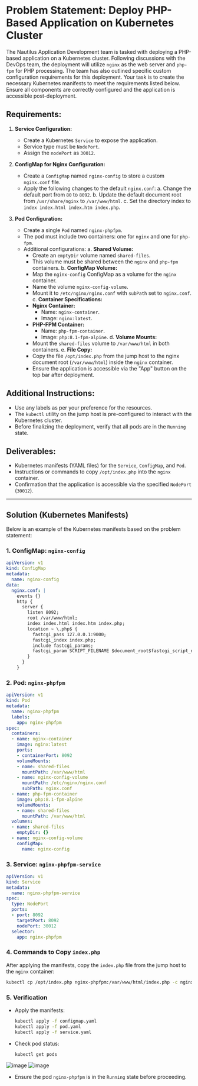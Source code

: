 # Problem Statement: Deploy PHP-Based Application on Kubernetes Cluster

The Nautilus Application Development team is tasked with deploying a PHP-based application on a Kubernetes cluster. Following discussions with the DevOps team, the deployment will utilize `nginx` as the web server and `php-fpm` for PHP processing. The team has also outlined specific custom configuration requirements for this deployment. Your task is to create the necessary Kubernetes manifests to meet the requirements listed below. Ensure all components are correctly configured and the application is accessible post-deployment.

## Requirements:

1. **Service Configuration:**
   - Create a Kubernetes `Service` to expose the application.
   - Service type must be `NodePort`.
   - Assign the `nodePort` as `30012`.

2. **ConfigMap for Nginx Configuration:**
   - Create a `ConfigMap` named `nginx-config` to store a custom `nginx.conf` file.
   - Apply the following changes to the default `nginx.conf`:
     a. Change the default port from `80` to `8092`.
     b. Update the default document root from `/usr/share/nginx` to `/var/www/html`.
     c. Set the directory index to `index index.html index.htm index.php`.

3. **Pod Configuration:**
   - Create a single `Pod` named `nginx-phpfpm`.
   - The pod must include two containers: one for `nginx` and one for `php-fpm`.
   - Additional configurations:
     a. **Shared Volume:**
        - Create an `emptyDir` volume named `shared-files`.
        - This volume must be shared between the `nginx` and `php-fpm` containers.
     b. **ConfigMap Volume:**
        - Map the `nginx-config` ConfigMap as a volume for the `nginx` container.
        - Name the volume `nginx-config-volume`.
        - Mount it to `/etc/nginx/nginx.conf` with `subPath` set to `nginx.conf`.
     c. **Container Specifications:**
        - **Nginx Container:**
          - Name: `nginx-container`.
          - Image: `nginx:latest`.
        - **PHP-FPM Container:**
          - Name: `php-fpm-container`.
          - Image: `php:8.1-fpm-alpine`.
     d. **Volume Mounts:**
        - Mount the `shared-files` volume to `/var/www/html` in both containers.
     e. **File Copy:**
        - Copy the file `/opt/index.php` from the jump host to the nginx document root (`/var/www/html`) inside the `nginx` container.
        - Ensure the application is accessible via the "App" button on the top bar after deployment.

## Additional Instructions:
- Use any labels as per your preference for the resources.
- The `kubectl` utility on the jump host is pre-configured to interact with the Kubernetes cluster.
- Before finalizing the deployment, verify that all pods are in the `Running` state.

## Deliverables:
- Kubernetes manifests (YAML files) for the `Service`, `ConfigMap`, and `Pod`.
- Instructions or commands to copy `/opt/index.php` into the `nginx` container.
- Confirmation that the application is accessible via the specified `NodePort` (`30012`).

---

## Solution (Kubernetes Manifests)

Below is an example of the Kubernetes manifests based on the problem statement:

### 1. ConfigMap: `nginx-config`
```yaml
apiVersion: v1
kind: ConfigMap
metadata:
  name: nginx-config
data:
  nginx.conf: |
    events {}
    http {
      server {
        listen 8092;
        root /var/www/html;
        index index.html index.htm index.php;
        location ~ \.php$ {
          fastcgi_pass 127.0.0.1:9000;
          fastcgi_index index.php;
          include fastcgi_params;
          fastcgi_param SCRIPT_FILENAME $document_root$fastcgi_script_name;
        }
      }
    }
```

### 2. Pod: `nginx-phpfpm`
```yaml
apiVersion: v1
kind: Pod
metadata:
  name: nginx-phpfpm
  labels:
    app: nginx-phpfpm
spec:
  containers:
  - name: nginx-container
    image: nginx:latest
    ports:
    - containerPort: 8092
    volumeMounts:
    - name: shared-files
      mountPath: /var/www/html
    - name: nginx-config-volume
      mountPath: /etc/nginx/nginx.conf
      subPath: nginx.conf
  - name: php-fpm-container
    image: php:8.1-fpm-alpine
    volumeMounts:
    - name: shared-files
      mountPath: /var/www/html
  volumes:
  - name: shared-files
    emptyDir: {}
  - name: nginx-config-volume
    configMap:
      name: nginx-config
```

### 3. Service: `nginx-phpfpm-service`
```yaml
apiVersion: v1
kind: Service
metadata:
  name: nginx-phpfpm-service
spec:
  type: NodePort
  ports:
  - port: 8092
    targetPort: 8092
    nodePort: 30012
  selector:
    app: nginx-phpfpm
```

### 4. Commands to Copy `index.php`
After applying the manifests, copy the `index.php` file from the jump host to the `nginx` container:
```bash
kubectl cp /opt/index.php nginx-phpfpm:/var/www/html/index.php -c nginx-container
```

### 5. Verification
- Apply the manifests:
  ```bash
  kubectl apply -f configmap.yaml
  kubectl apply -f pod.yaml
  kubectl apply -f service.yaml
  ```
- Check pod status:
  ```bash
  kubectl get pods
  ```
![image](https://github.com/user-attachments/assets/d14f7b1c-5f77-4cab-ad56-e67b5aef1f2e)
![image](https://github.com/user-attachments/assets/3d61cdd6-9722-4ca9-97d1-1aa784e0e424)

- Ensure the pod `nginx-phpfpm` is in the `Running` state before proceeding.


